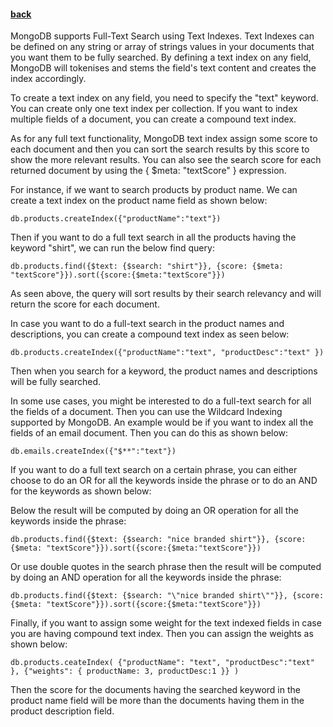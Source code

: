 #### [back](search_data_main.md)

MongoDB supports Full-Text Search using Text Indexes. Text Indexes can be defined on any string or array of strings values in your documents that you want them to be fully searched. By defining a text index on any field, MongoDB will tokenises and stems the field's text content and creates the index accordingly. 

To create a text index on any field, you need to specify the "text" keyword. You can create only one text index per collection. If you want to index multiple fields of a document, you can create a compound text index. 

As for any full text functionality, MongoDB text index assign some score to each document and then you can sort the search results by this score to show the more relevant results. You can also see the search score for each returned document by using the { $meta: "textScore" } expression.


For instance, if we want to search products by product name. We can create a text index on the product name field as shown below:

````
db.products.createIndex({"productName":"text"})
````

Then if you want to do a full text search in all the products having the keyword "shirt", we can run the below find query:

````
db.products.find({$text: {$search: "shirt"}}, {score: {$meta: "textScore"}}).sort({score:{$meta:"textScore"}})
````

As seen above, the query will sort results by their search relevancy and will return the score for each document.

In case you want to do a full-text search in the product names and descriptions, you can create a compound text index as seen below:


````
db.products.createIndex({"productName":"text", "productDesc":"text" })
````


Then when you search for a keyword, the product names and descriptions will be fully searched. 


In some use cases, you might be interested to do a full-text search for all the fields of a document. Then you can use the Wildcard Indexing supported by MongoDB. An example would be if you want to index all the fields of an email document. Then you can do this as shown below:

````
db.emails.createIndex({"$**":"text"})
````

If you want to do a full text search on a certain phrase, you can either choose to do an OR for all the keywords inside the phrase or to do an AND for the keywords as shown below:


Below the result will be computed by doing an OR operation for all the keywords inside the phrase:

````
db.products.find({$text: {$search: "nice branded shirt"}}, {score: {$meta: "textScore"}}).sort({score:{$meta:"textScore"}})
````

Or use double quotes in the search phrase then the result will be computed by doing an AND operation for all the keywords inside the phrase:

````
db.products.find({$text: {$search: "\"nice branded shirt\""}}, {score: {$meta: "textScore"}}).sort({score:{$meta:"textScore"}})
````


Finally, if you want to assign some weight for the text indexed fields in case you are having compound text index. Then you can assign the weights as shown below:

````
db.products.ceateIndex( {"productName": "text", "productDesc":"text" }, {"weights": { productName: 3, productDesc:1 }} )
````

Then the score for the documents having the searched keyword in the product name field will be more than the documents having them in the product description field.
